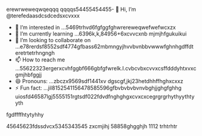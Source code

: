 erewrweweqwqeqqq    qqqqs54455454455- 👋 Hi, I’m @terefedaasdcsdcedsxcvxxx
- 👀 I’m interested in ...5469trhvd6fgfggfghwrereweqwefwefwcxzx
- 🌱 I’m currently learning ...6396k,k,84956+6xcvvcxnb mjmjhfgukuikui
- 💞️ I’m looking to collaborate on ...e78rerdsf8552sdf4774gfbass62mbmngyjhvvbvnbbvwwwfghnhgdffdteretrtetrhngngh
- 📫 How to reach me ...55622323ergerxcvhfggbf666gbfgfwrelk.l.cvbcvbxcvvxcsffdddyhtxvxcgmjhbfggjj
- 😄 Pronouns: ...zbczx9569sdf1441xv dgscgf,jkj23hetdhhffhghxcxxz
- ⚡ Fun fact: ...jil8152541156478585596gfbvbvbvbvnvbghjjghgfghhg
uiosfd46587lgj5555151rgtsdf022fdvdfnghghgxcvxcxcegrgrgrhythyythtyyth
<!---s555555dgf47448533662453hngbvh
--->fgdffffhtytyhhy
45645623fdssdvcx5345343545
zxcmjihj
58858ghgghjh
1112
trhtrhtr
